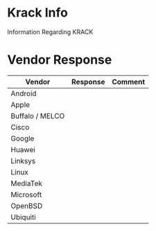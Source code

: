 # Krack Info
Information Regarding KRACK

# Vendor Response

| Vendor          | Response | Comment |
|-----------------|----------|---------|
| Android         |          |         |
| Apple           |          |         |
| Buffalo / MELCO |          |         |
| Cisco           |          |         |
| Google          |          |         |
| Huawei          |          |         |
| Linksys         |          |         |
| Linux           |          |         |
| MediaTek        |          |         |
| Microsoft       |          |         |
| OpenBSD         |          |         |
| Ubiquiti        |          |         |

